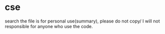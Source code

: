# cse
search
the file is for personal use(summary), please do not copy/ I will not responsible for anyone who use the code.
